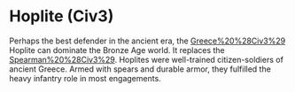 # Hoplite (Civ3)

Perhaps the best defender in the ancient era, the [Greece%20%28Civ3%29](Greek) Hoplite can dominate the Bronze Age world. It replaces the [Spearman%20%28Civ3%29](Spearman).
Hoplites were well-trained citizen-soldiers of ancient Greece. Armed with spears and durable armor, they
fulfilled the heavy infantry role in most engagements.